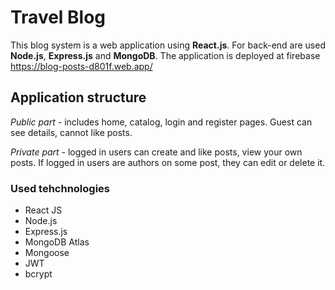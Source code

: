 # Travel Blog 

This blog system  is a web application using **React.js**. For back-end are used **Node.js**, **Express.js** and **MongoDB**. The application is deployed at firebase  <https://blog-posts-d801f.web.app/>

## Application structure
 
  *Public part* - includes home, catalog, login and register pages. Guest can see details, cannot like posts.
  
  *Private part* - logged in users can create and like posts, view your own posts. If logged in users are authors on some post, they can edit or delete it.
  
  
### Used tehchnologies 
 - React JS
 - Node.js
 - Express.js
 - MongoDB Atlas
 - Mongoose
 - JWT
 - bcrypt




